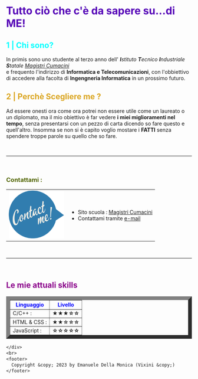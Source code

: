 <!DOCTYPE html>
<html lang="en">
  <head>
    <meta charset="utf-8">
    <title>Sono io | Emanuele Della Monica</title>
  </head>
  <body>
    <h1 style="color: rgb(85, 0, 183)">
      Tutto ciò che c'è da sapere su...di ME!
    </h1>
    <div id ="chi sono">
      <h2 style="color: aqua">1 | Chi sono?</h2>
    <p>
      In primis sono uno studente al terzo anno dell' <em><b>I</b>stituto
      <b>T</b>ecnico <b>I</b>ndustriale <b>S</b>tatale 
      <a
        href="https://www.magistricumacini.edu.it/magistricumacini/magistri.php"
        target="_blank"
        >Magistri Cumacini</a
      ></em><br>
      e frequento l'indirizzo di <b>Informatica e Telecomunicazioni</b>, con
      l'obbiettivo di accedere alla facolta di <b>Ingengneria Informatica</b> in
      un prossimo futuro.
      <br>
    </p>
    </div>
    <div id="Perchè scegliere me">
      <h2 style="color: goldenrod">2 | Perchè Scegliere me ?</h2>
      <p>Ad essere onesti ora come ora potrei non essere utile come un laureato o un diplomato, ma il mio obiettivo è far vedere <b>i miei miglioramenti
        nel tempo</b>, senza presentarsi con un pezzo di carta dicendo so fare questo e quell'altro. Insomma se non si è capito voglio mostare i <b>FATTI</b> senza
        spendere troppe parole su quello che so fare.
      </p>
    </div>
    <br>
    <hr>
    <br>
    <nav id="Contattami">
      <h3 style="color:rgb(80, 100, 0)">Contattami :</h3>
      <table>
        <td><img src="contactmey.png" high="100" width="150" alt="CONTACT ME :"></td>
        <td>
          <ul>
            <li>
              Sito scuola :
              <a href="https://www.magistricumacini.edu.it/magistricumacini/magistri.php" target="_blank">Magistri Cumacini</a>
            </li>
            <li>Contattami tramite <a href="ContactMe.html">e-mail</a></li>
          </ul>
        </td>
      </table>
    </nav>
    <div id="Le mie skills">
      <br>
      <hr>
      <br>
      <h2 style="color:darkmagenta">Le mie attuali skills</h2>
      <table border="10" cellspace="10">
        <thead style="color:blue">
            <th>Linguaggio</th>
            <th>Livello</th>
          </tr>
        </thead>
        <tbody>
          <tr>
            <td>C/C++ :</td>
            <td><b>★★★☆☆</b></td>
          </tr>
          <tr>
            <td>HTML & CSS :</td>
            <td><b>★★☆☆☆</b></td>
          </tr>
          <tr>
            <td>JavaScript :</td>
            <td><b>☆☆☆☆☆</b></td>
          </tr>
        </tbody>
      </table>

    </div>
    <br>
    <footer>
      Copyright &copy; 2023 by Emanuele Della Monica (Vixini &copy;)
    </footer>
  </body>
</html>

